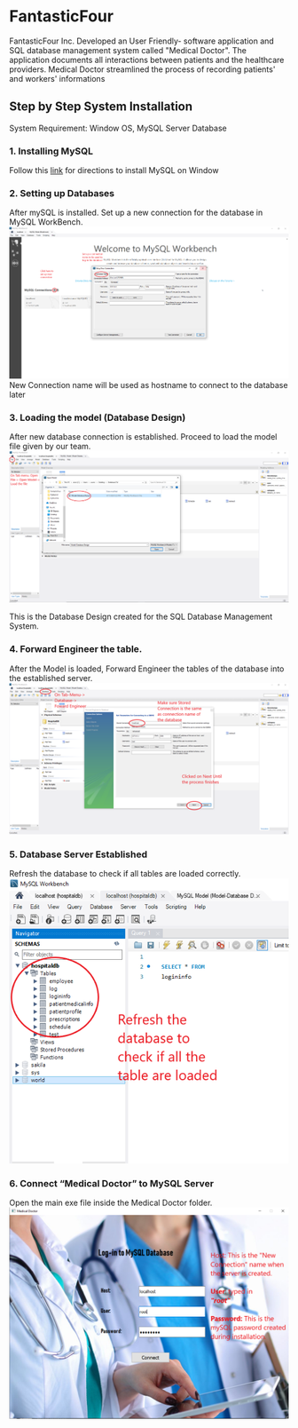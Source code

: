 # FantasticFour
FantasticFour Inc. Developed an User Friendly- software application and SQL database management system called "Medical Doctor". The application documents all interactions between patients and the healthcare providers. Medical Doctor streamlined the process of recording patients' and workers' informations

## Step by Step System Installation
System Requirement: Window OS, MySQL Server Database

### 1. Installing MySQL
Follow this [link](https://dev.mysql.com/doc/refman/8.0/en/windows-installation.html) for directions to install MySQL on Window

### 2. Setting up Databases
After mySQL is installed. Set up a new connection for the database in MySQL WorkBench.
![MySQL New Connection](https://github.com/congnguyen53/FantasticFour/blob/master/MDPic/newconnection.png)
New Connection name will be used as hostname to connect to the database later

### 3. Loading the model (Database Design)
After new database connection is established. Proceed to load the model file given by our team.
![Load Model](https://github.com/congnguyen53/FantasticFour/blob/master/MDPic/loadmodel.png)

This is the Database Design created for the SQL Database Management System.

### 4. Forward Engineer the table.
After the Model is loaded, Forward Engineer the tables of the database into the established server.
![Forward Engineer](https://github.com/congnguyen53/FantasticFour/blob/master/MDPic/forward%20engineer.png)

### 5. Database Server Established
Refresh the database to check if all tables are loaded correctly.
![Refresh](https://github.com/congnguyen53/FantasticFour/blob/master/MDPic/refresh.png)

### 6. Connect “Medical Doctor” to MySQL Server
Open the main exe file inside the Medical Doctor folder.
![Login SQL](https://github.com/congnguyen53/FantasticFour/blob/master/MDPic/SQLlogin.png)


